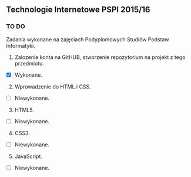 ## Technologie Internetowe PSPI 2015/16

### TO DO
Zadania wykonane na zajęciach Podyplomowych Studiów Podstaw Informatyki.

1. Zalozenie konta na GitHUB, stworzenie repozytorium na projekt z tego przedmiotu.

  - [X] Wykonane.

2. Wprowadzenie do HTML i CSS.

  - [ ] Niewykonane.

3. HTML5.

  - [ ] Niewykonane.

4. CSS3.

  - [ ] Niewykonane.

5. JavaScript.

  - [ ] Niewykonane.

